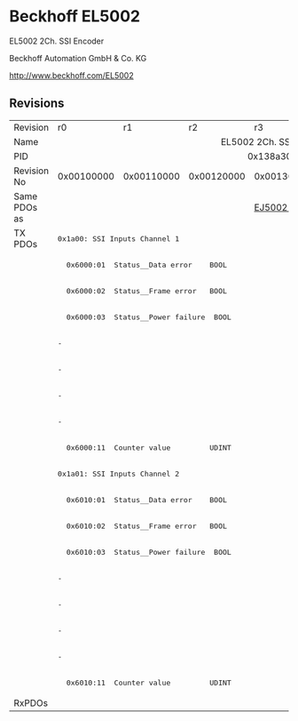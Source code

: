 # Beckhoff EL5002

EL5002 2Ch. SSI Encoder

Beckhoff Automation GmbH & Co. KG

http://www.beckhoff.com/EL5002

## Revisions
<table>
<tr>
<td>Revision</td>
<td>r0</td>
<td>r1</td>
<td>r2</td>
<td>r3</td>
<td>r4</td>
</tr>
<tr>
<td>Name</td>
<td colspan=5 align="center">EL5002 2Ch. SSI Encoder</td>
</tr>
<tr>
<td>PID</td>
<td colspan=5 align="center">0x138a3052</td>
</tr>
<tr>
<td>Revision No</td>
<td>0x00100000</td>
<td>0x00110000</td>
<td>0x00120000</td>
<td>0x00130000</td>
<td>0x00140000</td>
</tr>
<tr>
<td>Same PDOs as</td>
<td colspan=3 align="center"></td>
<td><a href="EJ5002.md">EJ5002 r0</a></td>
<td><a href="EJ5002.md">EJ5002 r1</a></td>
</tr>
<tr>
<td rowspan=18 valign=top>TX PDOs</td>
<td colspan=5 align="left"><pre>0x1a00: SSI Inputs Channel 1</pre></td>
<td></td>
</tr>
<tr>
<td colspan=5 align="left"><pre>  0x6000:01  Status__Data error    BOOL</pre></td>
</tr>
<tr>
<td colspan=5 align="left"><pre>  0x6000:02  Status__Frame error   BOOL</pre></td>
</tr>
<tr>
<td colspan=5 align="left"><pre>  0x6000:03  Status__Power failure  BOOL</pre></td>
</tr>
<tr>
<td colspan=4 align="left"><pre>-</pre></td>
<td><pre>  0x6000:04  Status__Data mismatch  BOOL</pre></td>
</tr>
<tr>
<td colspan=4 align="left"><pre>-</pre></td>
<td><pre>  0x6000:0e  Status__Sync error    BOOL</pre></td>
</tr>
<tr>
<td colspan=4 align="left"><pre>-</pre></td>
<td><pre>  0x6000:0f  Status__TxPDO State   BOOL</pre></td>
</tr>
<tr>
<td colspan=4 align="left"><pre>-</pre></td>
<td><pre>  0x6000:10  Status__TxPDO Toggle  BOOL</pre></td>
</tr>
<tr>
<td colspan=5 align="left"><pre>  0x6000:11  Counter value         UDINT</pre></td>
</tr>
<tr>
<td colspan=5 align="left"><pre>0x1a01: SSI Inputs Channel 2</pre></td>
</tr>
<tr>
<td colspan=5 align="left"><pre>  0x6010:01  Status__Data error    BOOL</pre></td>
</tr>
<tr>
<td colspan=5 align="left"><pre>  0x6010:02  Status__Frame error   BOOL</pre></td>
</tr>
<tr>
<td colspan=5 align="left"><pre>  0x6010:03  Status__Power failure  BOOL</pre></td>
</tr>
<tr>
<td colspan=4 align="left"><pre>-</pre></td>
<td><pre>  0x6010:04  Status__Data mismatch  BOOL</pre></td>
</tr>
<tr>
<td colspan=4 align="left"><pre>-</pre></td>
<td><pre>  0x6010:0e  Status__Sync error    BOOL</pre></td>
</tr>
<tr>
<td colspan=4 align="left"><pre>-</pre></td>
<td><pre>  0x6010:0f  Status__TxPDO State   BOOL</pre></td>
</tr>
<tr>
<td colspan=4 align="left"><pre>-</pre></td>
<td><pre>  0x6010:10  Status__TxPDO Toggle  BOOL</pre></td>
</tr>
<tr>
<td colspan=5 align="left"><pre>  0x6010:11  Counter value         UDINT</pre></td>
</tr>
<tr>
<td>RxPDOs</td>
<td colspan=5 align="left"></td>
</tr>
</table>
